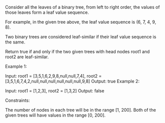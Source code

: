 Consider all the leaves of a binary tree, from left to right order, the values of those leaves form a leaf value sequence.

For example, in the given tree above, the leaf value sequence is (6, 7, 4, 9, 8).

Two binary trees are considered leaf-similar if their leaf value sequence is the same.

Return true if and only if the two given trees with head nodes root1 and root2 are leaf-similar.

Example 1:

Input: root1 = [3,5,1,6,2,9,8,null,null,7,4], root2 = [3,5,1,6,7,4,2,null,null,null,null,null,null,9,8]
Output: true
Example 2:

Input: root1 = [1,2,3], root2 = [1,3,2]
Output: false

Constraints:

The number of nodes in each tree will be in the range [1, 200].
Both of the given trees will have values in the range [0, 200].
